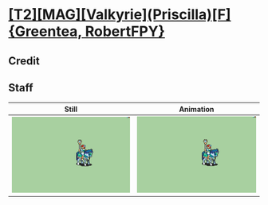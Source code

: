 # [\[T2\]\[MAG\]\[Valkyrie\]\(Priscilla\)\[F\]{Greentea, RobertFPY}](../)

## Credit


	
## Staff

| Still | Animation |
| :---: | :-------: |
| ![Staff still](./Staff_000.png) | ![Staff animation](./Staff.gif) |
